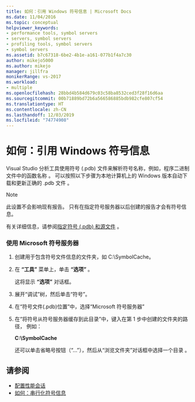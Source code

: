 ```yaml
---
title: 如何：引用 Windows 符号信息 | Microsoft Docs
ms.date: 11/04/2016
ms.topic: conceptual
helpviewer_keywords:
- performance tools, symbol servers
- servers, symbol servers
- profiling tools, symbol servers
- symbol servers
ms.assetid: b7c67318-6be2-4b1e-a161-077b1f4a7c30
author: mikejo5000
ms.author: mikejo
manager: jillfra
monikerRange: vs-2017
ms.workload:
- multiple
ms.openlocfilehash: 28bbd4b584d679c03c58ba8532ced3f28f16d6aa
ms.sourcegitcommit: 00b71889bd72b6a566586885bdb982cfe807cf54
ms.translationtype: HT
ms.contentlocale: zh-CN
ms.lasthandoff: 12/03/2019
ms.locfileid: "74774908"
---
```

# <a name="how-to-reference-windows-symbol-information"></a>如何：引用 Windows 符号信息
Visual Studio 分析工具使用符号 (.pdb) 文件来解析符号名称，例如，程序二进制文件中的函数名称  。 可以按照以下步骤为本地计算机上的 Windows 版本自动下载和更新正确的 .pdb 文件  。

> [!NOTE]
> 此设置不会影响现有报告。 只有在指定符号服务器以后创建的报告才会有符号信息。

 有关详细信息，请参阅[指定符号 (.pdb) 和源文件](../debugger/specify-symbol-dot-pdb-and-source-files-in-the-visual-studio-debugger.md)  。

### <a name="to-use-the-microsoft-symbol-server"></a>使用 Microsoft 符号服务器

1. 创建用于包含符号文件信息的文件夹，如 C:\SymbolCache。

2. 在 **“工具”** 菜单上，单击 **“选项”** 。

     这将显示 **“选项”** 对话框。

3. 展开“调试”树，然后单击“符号”。  

4. 在“符号文件(.pdb)位置”中，选择“Microsoft 符号服务器”  

5. 在“将符号从符号服务器缓存到此目录”中，键入在第 1 步中创建的文件夹的路径，  例如：

     **C:\SymbolCache**

     还可以单击省略号按钮（“...”），然后从“浏览文件夹”对话框中选择一个目录   。

## <a name="see-also"></a>请参阅
- [配置性能会话](../profiling/configuring-performance-sessions.md)
- [如何：串行化符号信息](../profiling/how-to-serialize-symbol-information.md)
